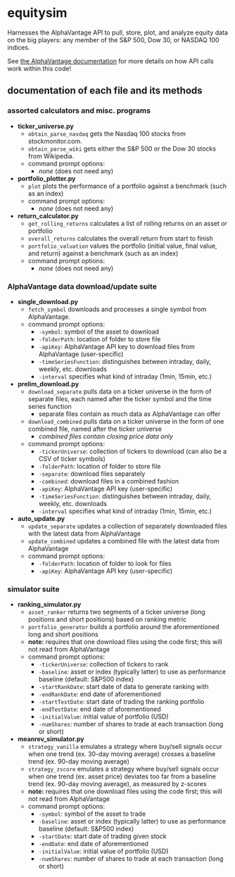 # equitysim

Harnesses the AlphaVantage API to pull, store, plot, and analyze equity data on the big players: any member of the S&P 500, Dow 30, or NASDAQ 100 indices. 

See [the AlphaVantage documentation](https://www.alphavantage.co/documentation/) for more details on how API calls work within this code! 

## documentation of each file and its methods

### assorted calculators and misc. programs
- **ticker_universe.py**
  - `obtain_parse_nasdaq` gets the Nasdaq 100 stocks from stockmonitor.com. 
  - `obtain_parse_wiki` gets either the S&P 500 or the Dow 30 stocks from Wikipedia. 
  - command prompt options:
    - *none* (does not need any)
- **portfolio_plotter.py**
  - `plot` plots the performance of a portfolio against a benchmark (such as an index)
  - command prompt options:
    - *none* (does not need any)
- **return_calculator.py**
  - `get_rolling_returns` calculates a list of rolling returns on an asset or portfolio
  - `overall_returns` calculates the overall return from start to finish
  - `portfolio_valuation` values the portfolio (initial value, final value, and return) against a benchmark (such as an index)
  - command prompt options:
    - *none* (does not need any)
    
### AlphaVantage data download/update suite
- **single_download.py**
  - `fetch_symbol` downloads and processes a single symbol from AlphaVantage. 
  - command prompt options: 
    - `-symbol`: symbol of the asset to download
    - `-folderPath`: location of folder to store file
    - `-apiKey`: AlphaVantage API key to download files from AlphaVantage (user-specific)
    - `-timeSeriesFunction`: distinguishes between intraday, daily, weekly, etc. downloads
    - `-interval` specifies what kind of intraday (1min, 15min, etc.)
- **prelim_download.py**
  - `download_separate` pulls data on a ticker universe in the form of separate files, each named after the ticker symbol and the time series function
    - separate files contain as much data as AlphaVantage can offer
  - `download_combined` pulls data on a ticker universe in the form of one combined file, named after the ticker universe
    - *combined files contain closing price data only*
  - command prompt options:
    - `-tickerUniverse`: collection of tickers to download (can also be a CSV of ticker symbols) 
    - `-folderPath`: location of folder to store file
    - `-separate`: download files separately
    - `-combined`: download files in a combined fashion
    - `-apiKey`: AlphaVantage API key (user-specific)
    - `-timeSeriesFunction`: distinguishes between intraday, daily, weekly, etc. downloads
    - `-interval` specifies what kind of intraday (1min, 15min, etc.)
- **auto_update.py**
  - `update_separate` updates a collection of separately downloaded files with the latest data from AlphaVantage
  - `update_combined` updates a combined file with the latest data from AlphaVantage
  - command prompt options:
    - `-folderPath`: location of folder to look for files
    - `-apiKey`: AlphaVantage API key (user-specific)
    
### simulator suite
- **ranking_simulator.py**
  - `asset_ranker` returns two segments of a ticker universe (long positions and short positions) based on ranking metric
  - `portfolio_generator` builds a portfolio around the aforementioned long and short positions
  - **note:** requires that one download files using the code first; this will not read from AlphaVantage
  - command prompt options:
    - `-tickerUniverse`: collection of tickers to rank
    - `-baseline`: asset or index (typically latter) to use as performance baseline (default: S&P500 index)
    - `-startRankDate`: start date of data to generate ranking with
    - `-endRankDate`: end date of aforementioned
    - `-startTestDate`: start date of trading the ranking portfolio
    - `-endTestDate`: end date of aforementioned
    - `-initialValue`: initial value of portfolio (USD)
    - `-numShares`: number of shares to trade at each transaction (long or short)
- **meanrev_simulator.py**
  - `strategy_vanilla` emulates a strategy where buy/sell signals occur when one trend (ex. 30-day moving average) crosses a baseline trend (ex. 90-day moving average)
  - `strategy_zscore` emulates a strategy where buy/sell signals occur when one trend (ex. asset price) deviates too far from a baseline trend (ex. 90-day moving average), as measured by z-scores
  - **note:** requires that one download files using the code first; this will not read from AlphaVantage
  - command prompt options: 
    - `-symbol`: symbol of the asset to trade
    - `-baseline`: asset or index (typically latter) to use as performance baseline (default: S&P500 index)
    - `-startDate`: start date of trading given stock
    - `-endDate`: end date of aforementioned
    - `-initialValue`: initial value of portfolio (USD)
    - `-numShares`: number of shares to trade at each transaction (long or short)
